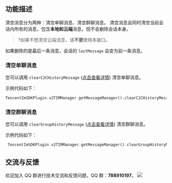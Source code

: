 ## 功能描述
清空消息分为两种：清空单聊消息、清空群聊消息。
清空消息会同时清空当前会话内所有的消息，包含**本地和云端**消息，但不会删除会话本身。

> ?如果不想清空云端消息，请**不要**使用本接口。

如果删除的是最后一条消息，会话的 `lastMessage` 会变为前一条消息。



### 清空单聊消息

您可以调用 `clearC2CHistoryMessage` ([点击查看详情](https://comm.qq.com/im/doc/flutter/zh/SDKAPI/Api/V2TIMMessageManager/clearC2CHistoryMessage.html)) 清空单聊消息。


示例代码如下：



```dart
TencentImSDKPlugin.v2TIMManager.getMessageManager().clearC2CHistoryMessage(userID: "userid");
```



### 清空群聊消息

您可以调用 `clearGroupHistoryMessage` ([点击查看详情](https://comm.qq.com/im/doc/flutter/zh/SDKAPI/Api/V2TIMMessageManager/clearGroupHistoryMessage.html)) 清空群聊消息。

示例代码如下：


```dart
 TencentImSDKPlugin.v2TIMManager.getMessageManager().clearGroupHistoryMessage(groupID: "");
```


## 交流与反馈

欢迎加入 QQ 群进行技术交流和反馈问题，QQ 群：**788910197**。
![](https://qcloudimg.tencent-cloud.cn/raw/eacb194c77a76b5361b2ae983ae63260.png)

